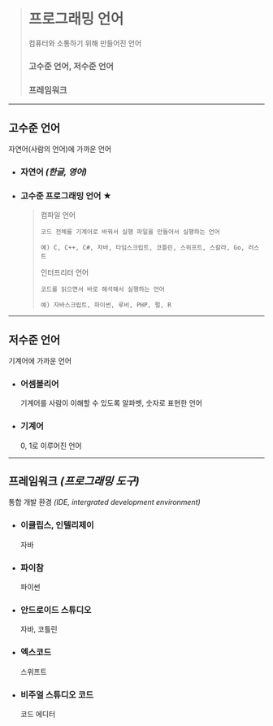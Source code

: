 ># 프로그래밍 언어
>컴퓨터와 소통하기 위해 만들어진 언어
>
>### 고수준 언어, 저수준 언어
>### 프레임워크
---

## 고수준 언어
자연어(사람의 언어)에 가까운 언어

+ ### 자연어 *(한글, 영어)*

+ ### 고수준 프로그래밍 언어 ★
  >컴파일 언어
  >```
  >코드 전체를 기계어로 바꿔서 실행 파일을 만들어서 실행하는 언어
  >
  >예) C, C++, C#, 자바, 타임스크립트, 코틀린, 스위프트, 스칼라, Go, 러스트
  >```
  >
  >인터프리터 언어
  >```
  >코드를 읽으면서 바로 해석해서 실행하는 언어
  >
  >예) 자바스크립트, 파이썬, 루비, PHP, 펄, R
  >```

---

## 저수준 언어
기계어에 가까운 언어

+ ### 어셈블리어
  기계어를 사람이 이해할 수 있도록 알파벳, 숫자로 표현한 언어

+ ### 기계어
  0, 1로 이루어진 언어

---

## 프레임워크 *(프로그래밍 도구)*
통합 개발 환경 *(IDE, intergrated development environment)*

+ ### 이클립스, 인텔리제이
  자바
+ ### 파이참
  파이썬
+ ### 안드로이드 스튜디오
  자바, 코틀린
+ ### 엑스코드
  스위프트
+ ### 비주얼 스튜디오 코드
  코드 에디터

